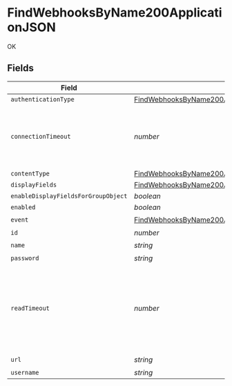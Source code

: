 # FindWebhooksByName200ApplicationJSON

OK


## Fields

| Field                                                                                                                                       | Type                                                                                                                                        | Required                                                                                                                                    | Description                                                                                                                                 | Example                                                                                                                                     |
| ------------------------------------------------------------------------------------------------------------------------------------------- | ------------------------------------------------------------------------------------------------------------------------------------------- | ------------------------------------------------------------------------------------------------------------------------------------------- | ------------------------------------------------------------------------------------------------------------------------------------------- | ------------------------------------------------------------------------------------------------------------------------------------------- |
| `authenticationType`                                                                                                                        | [FindWebhooksByName200ApplicationJSONAuthenticationType](../../models/operations/findwebhooksbyname200applicationjsonauthenticationtype.md) | :heavy_minus_sign:                                                                                                                          | N/A                                                                                                                                         |                                                                                                                                             |
| `connectionTimeout`                                                                                                                         | *number*                                                                                                                                    | :heavy_minus_sign:                                                                                                                          | Number of seconds to attempt to connect to the webhooks host server                                                                         |                                                                                                                                             |
| `contentType`                                                                                                                               | [FindWebhooksByName200ApplicationJSONContentType](../../models/operations/findwebhooksbyname200applicationjsoncontenttype.md)               | :heavy_minus_sign:                                                                                                                          | N/A                                                                                                                                         |                                                                                                                                             |
| `displayFields`                                                                                                                             | [FindWebhooksByName200ApplicationJSONDisplayFields](../../models/operations/findwebhooksbyname200applicationjsondisplayfields.md)[]         | :heavy_minus_sign:                                                                                                                          | N/A                                                                                                                                         |                                                                                                                                             |
| `enableDisplayFieldsForGroupObject`                                                                                                         | *boolean*                                                                                                                                   | :heavy_minus_sign:                                                                                                                          | N/A                                                                                                                                         |                                                                                                                                             |
| `enabled`                                                                                                                                   | *boolean*                                                                                                                                   | :heavy_minus_sign:                                                                                                                          | N/A                                                                                                                                         |                                                                                                                                             |
| `event`                                                                                                                                     | [FindWebhooksByName200ApplicationJSONEvent](../../models/operations/findwebhooksbyname200applicationjsonevent.md)                           | :heavy_check_mark:                                                                                                                          | N/A                                                                                                                                         |                                                                                                                                             |
| `id`                                                                                                                                        | *number*                                                                                                                                    | :heavy_minus_sign:                                                                                                                          | N/A                                                                                                                                         | 1                                                                                                                                           |
| `name`                                                                                                                                      | *string*                                                                                                                                    | :heavy_check_mark:                                                                                                                          | N/A                                                                                                                                         | Computer Enrolled Hook                                                                                                                      |
| `password`                                                                                                                                  | *string*                                                                                                                                    | :heavy_minus_sign:                                                                                                                          | N/A                                                                                                                                         |                                                                                                                                             |
| `readTimeout`                                                                                                                               | *number*                                                                                                                                    | :heavy_minus_sign:                                                                                                                          | Number of seconds to wait for a response from the webhooks host server after sending a request                                              |                                                                                                                                             |
| `url`                                                                                                                                       | *string*                                                                                                                                    | :heavy_check_mark:                                                                                                                          | N/A                                                                                                                                         | https://requestb.in/wsfasfws                                                                                                                |
| `username`                                                                                                                                  | *string*                                                                                                                                    | :heavy_minus_sign:                                                                                                                          | N/A                                                                                                                                         | webhook_admin                                                                                                                               |